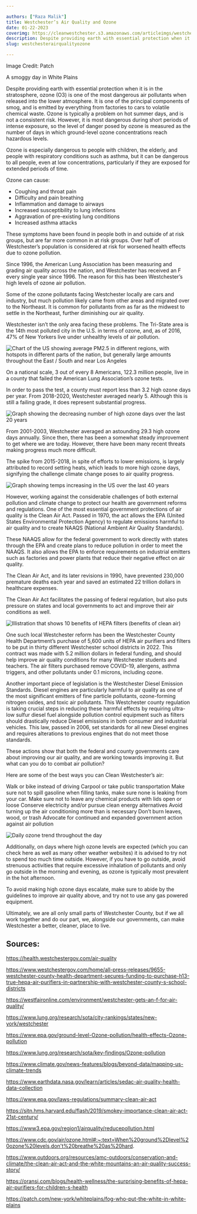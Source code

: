 ```yaml
---

authors: ["Raza Malik"]
title: Westchester’s Air Quality and Ozone
date: 01-22-2023
coverimg: https://cleanwestchester.s3.amazonaws.com/articleimgs/westchesterairquality6.jpg
description: Despite providing earth with essential protection when it is in the stratosphere, ozone (O3) is one of the most dangerous air pollutants when released into the lower atmosphere.
slug: westchesterairqualityozone

---
```


Image Credit: Patch

A smoggy day in White Plains



Despite providing earth with essential protection when it is in the stratosphere, ozone (O3) is one of the most dangerous air pollutants when released into the lower atmosphere. It is one of the principal components of smog, and is emitted by everything from factories to cars to volatile chemical waste. Ozone is typically a problem on hot summer days, and is not a consistent risk. However, it is most dangerous during short periods of intense exposure, so the level of danger posed by ozone is measured as the number of days in which ground-level ozone concentrations reach hazardous levels.

Ozone is especially dangerous to people with children, the elderly, and people with respiratory conditions such as asthma, but it can be dangerous to all people, even at low concentrations, particularly if they are exposed for extended periods of time. 

Ozone can cause:
- Coughing and throat pain
- Difficulty and pain breathing
- Inflammation and damage to airways
- Increased susceptibility to lung infections
- Aggravation of pre-existing lung conditions
- Increased asthma attacks

These symptoms have been found in people both in and outside of at risk groups, but are far more common in at risk groups. Over half of Westchester’s population is considered at risk for worsened health effects due to ozone pollution.

Since 1996, the American Lung Association has been measuring and grading air quality across the nation, and Westchester has received an F every single year since 1996. The reason for this has been Westchester’s high levels of ozone air pollution. 

Some of the ozone pollutants facing Westchester locally are cars and industry, but much pollution likely came from other areas and migrated over to the Northeast. It is common for pollutants from as far as the midwest to settle in the Northeast, further diminishing our air quality.

Westchester isn’t the only area facing these problems. The Tri-State area is the 14th most polluted city in the U.S. in terms of ozone, and, as of 2016, 47% of New Yorkers live under unhealthy levels of air pollution.

![Chart of the US showing average PM2.5 in different regions, with hotspots in different parts of the nation, but generally large amounts throughout the East / South and near Los Angeles](https://cleanwestchester.s3.amazonaws.com/articleimgs/westchesterairquality5.jpg)
 
On a national scale, 3 out of every 8 Americans, 122.3 million people, live in a county that failed the American Lung Association’s ozone tests.

In order to pass the test, a county must report less than 3.2 high ozone days per year. From 2018-2020, Westchester averaged nearly 5. Although this is still a failing grade, it does represent substantial progress. 

![Graph showing the decreasing number of high ozone days over the last 20 years](https://cleanwestchester.s3.amazonaws.com/articleimgs/westchesterairquality4.jpg)

From 2001-2003, Westchester averaged an astounding 29.3 high ozone days annually. Since then, there has been a somewhat steady improvement to get where we are today. However, there have been many recent threats making progress much more difficult. 

The spike from 2015-2018, in spite of efforts to lower emissions, is largely attributed to record setting heats, which leads to more high ozone days, signifying the challenge climate change poses to air quality progress.

![Graph showing temps increasing in the US over the last 40 years](https://cleanwestchester.s3.amazonaws.com/articleimgs/westchesterairquality3.jpg)

However, working against the considerable challenges of both external pollution and climate change to protect our health are government reforms and regulations.
One of the most essential government protections of air quality is the Clean Air Act. Passed in 1970, the act allows the EPA (United States Environmental Protection Agency) to regulate emissions harmful to air quality and to create NAAQS (National Ambient Air Quality Standards).

These NAAQS allow for the federal government to work directly with states through the EPA and create plans to reduce pollution in order to meet the NAAQS. It also allows the EPA to enforce requirements on industrial emitters such as factories and power plants that reduce their negative effect on air quality.

The Clean Air Act, and its later revisions in 1990, have prevented 230,000 premature deaths each year and saved an estimated 22 trillion dollars in healthcare expenses. 

The Clean Air Act facilitates the passing of federal regulation, but also puts pressure on states and local governments to act and improve their air conditions as well.  

![Illistration that shows 10 benefits of HEPA filters (benefits of clean air)](https://cleanwestchester.s3.amazonaws.com/articleimgs/westchesterairquality2.jpg)

One such local Westchester reform has been the Westchester County Health Department’s purchase of 5,600 units of HEPA air purifiers and filters to be put in thirty different Westchester school districts in 2022. This contract was made with 5.2 million dollars in federal funding, and should help improve air quality conditions for many Westchester students and teachers. The air filters purchased remove COVID-19, allergens, asthma triggers, and other pollutants under 0.1 microns, including ozone. 

Another important piece of legislation is the Westchester Diesel Emission Standards. Diesel engines are particularly harmful to air quality as one of the most significant emitters of fine particle pollutants, ozone-forming nitrogen oxides, and toxic air pollutants. This Westchester county regulation is taking crucial steps in reducing these harmful effects by requiring ultra-low sulfur diesel fuel alongside pollution control equipment such as filters should drastically reduce Diesel emissions in both consumer and industrial vehicles. This law, passed in 2006, set standards for all new Diesel engines and requires alterations to previous engines that do not meet those standards. 

These actions show that both the federal and county governments care about improving our air quality, and are working towards improving it. But what can you do to combat air pollution?

Here are some of the best ways you can Clean Westchester’s air:

Walk or bike instead of driving
Carpool or take public transportation
Make sure not to spill gasoline when filling tanks, make sure none is leaking from your car.
Make sure not to leave any chemical products with lids open or loose
Conserve electricity and/or pursue clean energy alternatives
Avoid turning up the air conditioning more than is necessary
Don’t burn leaves, wood, or trash
Advocate for continued and expanded government action against air pollution

![Daily ozone trend throughout the day](https://cleanwestchester.s3.amazonaws.com/articleimgs/westchesterairquality1.jpg)

Additionally, on days where high ozone levels are expected (which you can check here as well as many other weather websites) it is advised to try not to spend too much time outside. However, if you have to go outside, avoid strenuous activities that require excessive inhalation of pollutants and only go outside in the morning and evening, as ozone is typically most prevalent in the hot afternoon. 

To avoid making high ozone days escalate, make sure to abide by the guidelines to improve air quality above, and try not to use any gas powered equipment.

Ultimately, we are all only small parts of Westchester County, but if we all work together and do our part, we, alongside our governments, can make Westchester a better, cleaner, place to live. 

## Sources:

https://health.westchestergov.com/air-quality

https://www.westchestergov.com/home/all-press-releases/9655-westchester-county-health-department-secures-funding-to-purchase-h13-true-hepa-air-purifiers-in-partnership-with-westchester-county-s-school-districts

https://westfaironline.com/environment/westchester-gets-an-f-for-air-quality/

https://www.lung.org/research/sota/city-rankings/states/new-york/westchester

https://www.epa.gov/ground-level-Ozone-pollution/health-effects-Ozone-pollution

https://www.lung.org/research/sota/key-findings/Ozone-pollution

https://www.climate.gov/news-features/blogs/beyond-data/mapping-us-climate-trends

https://www.earthdata.nasa.gov/learn/articles/sedac-air-quality-health-data-collection

https://www.epa.gov/laws-regulations/summary-clean-air-act

https://sitn.hms.harvard.edu/flash/2019/smokey-importance-clean-air-act-21st-century/

https://www3.epa.gov/region1/airquality/reducepollution.html

https://www.cdc.gov/air/ozone.html#:~:text=When%20ground%2Dlevel%20ozone%20levels,don't%20breathe%20as%20hard.

https://www.outdoors.org/resources/amc-outdoors/conservation-and-climate/the-clean-air-act-and-the-white-mountains-an-air-quality-success-story/

https://oransi.com/blogs/health-wellness/the-surprising-benefits-of-hepa-air-purifiers-for-children-s-health

https://patch.com/new-york/whiteplains/fog-who-put-the-white-in-white-plains